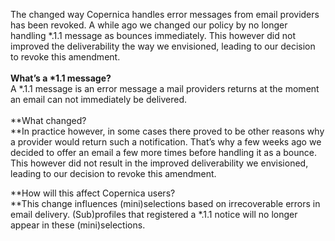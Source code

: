 The changed way Copernica handles error messages from email providers
has been revoked. A while ago we changed our policy by no longer
handling \*.1.1 message as bounces immediately. This however did not
improved the deliverability the way we envisioned, leading to our
decision to revoke this amendment.\
\
**What’s a \*1.1 message?**\
A \*.1.1 message is an error message a mail providers returns at the
moment an email can not immediately be delivered. \
\
**What changed?\
**In practice however, in some cases there proved to be other reasons
why a provider would return such a notification. That’s why a few weeks
ago we decided to offer an email a few more times before handling it as
a bounce. This however did not result in the improved deliverability we
envisioned, leading to our decision to revoke this amendment. 

**How will this affect Copernica users?\
**This change influences (mini)selections based on irrecoverable errors
in email delivery. (Sub)profiles that registered a \*.1.1 notice will no
longer appear in these (mini)selections. 
